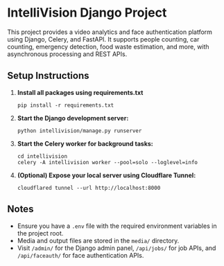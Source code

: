 # IntelliVision Django Project

This project provides a video analytics and face authentication platform using Django, Celery, and FastAPI. It supports people counting, car counting, emergency detection, food waste estimation, and more, with asynchronous processing and REST APIs.

## Setup Instructions

1. **Install all packages using requirements.txt**
   ```
   pip install -r requirements.txt
   ```
2. **Start the Django development server:**
   ```
   python intellivision/manage.py runserver
   ```
3. **Start the Celery worker for background tasks:**
   ```
   cd intellivision
   celery -A intellivision worker --pool=solo --loglevel=info
   ```
4. **(Optional) Expose your local server using Cloudflare Tunnel:**
   ```
   cloudflared tunnel --url http://localhost:8000
   ```

## Notes

- Ensure you have a `.env` file with the required environment variables in the project root.
- Media and output files are stored in the `media/` directory.
- Visit `/admin/` for the Django admin panel, `/api/jobs/` for job APIs, and `/api/faceauth/` for face authentication APIs.
